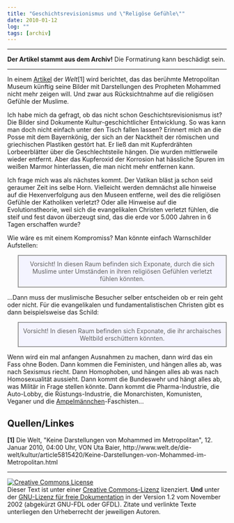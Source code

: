 ```yaml
---
title: "Geschichtsrevisionismus und \"Religöse Gefühle\""
date: 2010-01-12
log: ""
tags: [archiv]
---
```

<hr><b>Der Artikel stammt aus dem Archiv!</b> Die Formatirung kann beschädigt sein.<hr>
In einem <a href="http://www.welt.de/die-welt/kultur/article5815420/Keine-Darstellungen-von-Mohammed-im-Metropolitan.html">Artikel</a> der <i>Welt</i>[1] wird berichtet, das das berühmte Metropolitan Museum künftig seine Bilder mit Darstellungen des Propheten Mohammed nicht mehr zeigen will. Und zwar aus Rücksichtnahme auf die religiösen Gefühle der Muslime. 

Ich habe mich da gefragt, ob das nicht schon Geschichtsrevisionismus ist? Die Bilder sind Dokumente Kultur-geschichtlicher Entwicklung. So was kann man doch nicht einfach unter den Tisch fallen lassen? Erinnert mich an die Posse mit dem Bayernkönig, der sich an der Nacktheit der römischen und griechischen Plastiken gestört hat. Er ließ dan mit Kupferdrähten Lorbeerblätter über die Geschlechtsteile hängen. Die wurden mittlerweile wieder entfernt. Aber das Kupferoxid der Korrosion hat hässliche Spuren im weißen Marmor hinterlassen, die man nicht mehr entfernen kann. 

Ich frage mich was als nächstes kommt. Der Vatikan bläst ja schon seid geraumer Zeit ins selbe Horn. Vielleicht werden demnächst alle hinweise auf die Hexenverfolgung aus den Museen entferne, weil des die religiösen Gefühle der Katholiken verletzt? Oder alle Hinweise auf die Evolutionstheorie, weil sich die evangelikalen Christen verletzt fühlen, die steif und fest davon überzeugt sind, das die erde vor 5.000 Jahren in 6 Tagen erschaffen wurde?

Wie wäre es mit einem Kompromiss? Man könnte einfach Warnschilder Aufstellen:

<blockquote width=80%; style="padding:10px; background:#f4f4ff; border: 2px solid #999; border-right-width: 2px">
<div align="center">
Vorsicht!
In diesen Raum befinden sich Exponate, durch die sich Muslime unter Umständen in ihren religiösen Gefühlen verletzt fühlen könnten. 
</div>
</blockquote>

...Dann muss der muslimische Besucher selber entscheiden ob er rein geht oder nicht. Für die evangelikalen und fundamentalistischen Christen gibt es dann beispielsweise das Schild:

<blockquote width=80%; style="padding:10px; background:#f4f4ff; border: 2px solid #999; border-right-width: 2px">
<div align="center">
Vorsicht!
In diesen Raum befinden sich Exponate, die ihr archaisches Weltbild erschüttern könnten.
</div>
 </blockquote>

Wenn wird ein mal anfangen Ausnahmen zu machen, dann wird das ein Fass ohne Boden. Dann kommen die Feministen, und hängen alles ab, was nach Sexismus riecht. Dann Homophoben, und hängen alles ab was nach Homosexualität aussieht. Dann kommt die Bundeswehr und hängt alles ab, was Militär in Frage stellen könnte. Dann kommt die Pharma-Industrie, die Auto-Lobby, die Rüstungs-Industrie, die Monarchisten, Komunisten, Veganer und die <a href="http://de.wikipedia.org/wiki/Ampelm%C3%A4nnchen">Ampelmännchen</a>-Faschisten...

<h2>Quellen/Linkes</h2>
<b>[1]</b> Die Welt, "Keine Darstellungen von Mohammed im Metropolitan", 12. Januar 2010, 04:00 Uhr, VON Uta Baier, 
http://www.welt.de/die-welt/kultur/article5815420/Keine-Darstellungen-von-Mohammed-im-Metropolitan.html


<hr>

 <a rel="license" href="http://creativecommons.org/licenses/by-sa/3.0/de/"><img alt="Creative Commons License" style="border-width:0" src="http://i.creativecommons.org/l/by-sa/3.0/de/88x31.png" /></a><br />Dieser <span xmlns:dc="http://purl.org/dc/elements/1.1/" href="http://purl.org/dc/dcmitype/Text" rel="dc:type">Text</span> ist unter einer <a rel="license" href="http://creativecommons.org/licenses/by-sa/3.0/de/">Creative Commons-Lizenz</a> lizenziert. <b>Und</b> unter der <a href="http://de.wikipedia.org/wiki/GFDL">GNU-Lizenz für freie Dokumentation</a> in der Version 1.2 vom November 2002 (abgekürzt GNU-FDL oder GFDL). Zitate und verlinkte Texte unterliegen den Urheberrecht der jeweiligen Autoren.
